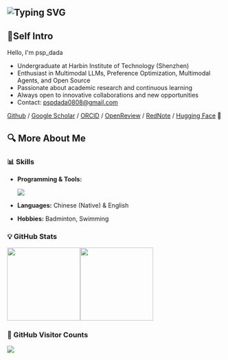 <!-- Generated from: https://git.io/typing-svg -->

## ![Typing SVG](https://readme-typing-svg.demolab.com?font=Fira+Code&pause=1000&width=435&lines=Hi+there+%F0%9F%91%8B+I'm+psp_dada!)

## 📌Self Intro

Hello, I'm psp_dada

- Undergraduate at Harbin Institute of Technology (Shenzhen)
- Enthusiast in Multimodal LLMs, Preference Optimization, Multimodal Agents, and Open Source
- Passionate about academic research and continuous learning
- Always open to innovative collaborations and new opportunities
- Contact: pspdada0808@gmail.com

[Github](https://github.com/pspdada) / [Google Scholar](https://scholar.google.com/citations?user=mKnBrRAAAAAJ) / [ORCID](https://orcid.org/0009-0000-5949-0524) / [OpenReview](https://openreview.net/profile?id=%7EShangpin_Peng1) / [RedNote](https://www.xiaohongshu.com/user/profile/62c6ff3f00000000020025a7) / [Hugging Face](https://huggingface.co/psp-dada) 🤗

## 🔍 More About Me

### 📊 Skills

<!-- 技能图标展示 -->

- **Programming & Tools:**
  <!-- Generated from: https://git.io/typing-svg -->
  <p>
    <a href="https://skillicons.dev">
      <img src="https://skillicons.dev/icons?i=py,c,java,bash,pytorch,git,github,vscode,latex,md,arduino,flutter" />
    </a>
  </p>

- **Languages:** Chinese (Native) & English
- **Hobbies:** Badminton, Swimming

### 💡 GitHub Stats

<div style="display: flex;">
  <img
    style="height: 170px; object-fit: cover;"
    src="https://github-readme-stats.vercel.app/api?username=pspdada&theme=tokyonight&show_icons=true"
  />
  <img
    style="height: 170px; object-fit: cover;"
    src="https://github-readme-stats.vercel.app/api/top-langs/?username=pspdada&layout=compact&theme=tokyonight"
  />
</div>


### 🎉 GitHub Visitor Counts

<img src="https://count.getloli.com/get/@:pspdada?theme=moebooru">

